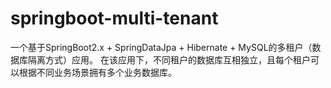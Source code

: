 # springboot-multi-tenant
一个基于SpringBoot2.x + SpringDataJpa + Hibernate + MySQL的多租户（数据库隔离方式）应用。
在该应用下，不同租户的数据库互相独立，且每个租户可以根据不同业务场景拥有多个业务数据库。
